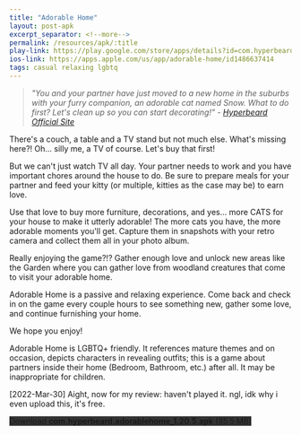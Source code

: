 ```yaml
---
title: "Adorable Home"
layout: post-apk
excerpt_separator: <!--more-->
permalink: /resources/apk/:title
play-link: https://play.google.com/store/apps/details?id=com.hyperbeard.adorablehome
ios-link: https://apps.apple.com/us/app/adorable-home/id1486637414
tags: casual relaxing lgbtq 
---
```


> _"You and your partner have just moved to a new home in the suburbs with your furry companion, an adorable cat named Snow. What to do first? Let's clean up so you can start decorating!" - <a href="https://hyperbeard.com/game/adorable-home/" target="_blank">Hyperbeard Official Site</a>_

There's a couch, a table and a TV stand but not much else. What's missing here?! Oh... silly me, a TV of course. Let's buy that first!

But we can't just watch TV all day. Your partner needs to work and you have important chores around the house to do. Be sure to prepare meals for your partner and feed your kitty (or multiple, kitties as the case may be) to earn love.

Use that love to buy more furniture, decorations, and yes... more CATS for your house to make it utterly adorable! The more cats you have, the more adorable moments you'll get. Capture them in snapshots with your retro camera and collect them all in your photo album.

Really enjoying the game?!? Gather enough love and unlock new areas like the Garden where you can gather love from woodland creatures that come to visit your adorable home.

Adorable Home is a passive and relaxing experience. Come back and check in on the game every couple hours to see something new, gather some love, and continue furnishing your home.

We hope you enjoy!

Adorable Home is LGBTQ+ friendly. It references mature themes and on occasion, depicts characters in revealing outfits; this is a game about partners inside their home (Bedroom, Bathroom, etc.) after all. It may be inappropriate for children.

<span class="timestamp">[2022-Mar-30]</span> Aight, now for my review: haven't played it. ngl, idk why i even upload this, it's free.

<div class="text-center">
    <a class="btn btn-dark btn-block w-100" onclick='apk("com.hyperbeard.adorablehome_1.20.5.apk")' target="_blank" style="text-decoration: none; background-color: #333;"> Download <b>com.hyperbeard.adorablehome_1.20.5.apk</b> (85.5 MB)</a>
</div>
